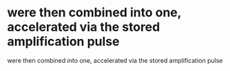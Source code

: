 # were then combined into one, accelerated via the stored amplification pulse

were then combined into one, accelerated via the stored amplification pulse